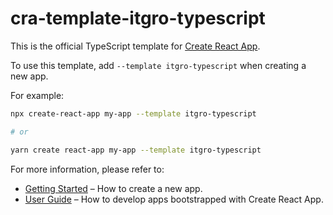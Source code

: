 # cra-template-itgro-typescript

This is the official TypeScript template for [Create React App](https://github.com/facebook/create-react-app).

To use this template, add `--template itgro-typescript` when creating a new app.

For example:

```sh
npx create-react-app my-app --template itgro-typescript

# or

yarn create react-app my-app --template itgro-typescript
```

For more information, please refer to:

- [Getting Started](https://create-react-app.dev/docs/getting-started) – How to create a new app.
- [User Guide](https://create-react-app.dev) – How to develop apps bootstrapped with Create React App.
